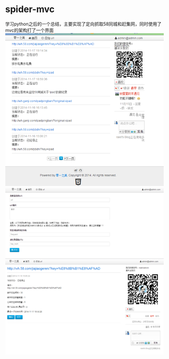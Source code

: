 spider-mvc
==========

学习python之后的一个总结，主要实现了定向抓取58同城和赶集网，同时使用了mvc的架构打了一个界面
![界面](/www/static/3.png "首页")
![界面](/www/static/2.png "添加")
![界面](/www/static/1.png "详细")
